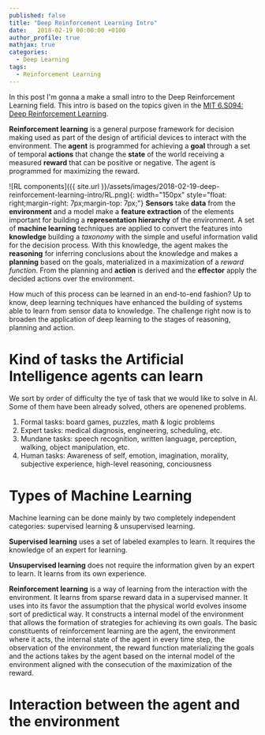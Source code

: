 ```yaml
---
published: false
title: "Deep Reinforcement Learning Intro"
date:   2018-02-19 00:00:00 +0100
author_profile: true
mathjax: true
categories:
  - Deep Learning
tags:
  - Reinforcement Learning
---
```


In this post I'm gonna a make a small intro to the Deep Reinforcement Learning field. This intro is based on the topics given in the [MIT 6.S094: Deep Reinforcement Learning](https://www.youtube.com/watch?v=MQ6pP65o7OM).

**Reinforcement learning** is a general purpose framework for decision making used as part of the design of artificial devices to interact with the environment. The **agent** is programmed for achieving a **goal** through a set of temporal **actions** that change the **state** of the world receiving a measured **reward** that can be positive or negative. The agent is programmed for maximizing the reward.

![RL components]({{ site.url }}/assets/images/2018-02-19-deep-reinforcement-learning-intro/RL.png){: width="150px" style="float: right;margin-right: 7px;margin-top: 7px;"} **Sensors** take **data** from the **environment** and a model make a **feature extraction** of the elements important for building a **representation hierarchy** of the environment. A set of **machine learning** techniques are applied to convert the features into **knowledge** building a *taxonomy* with the simple and useful information valid for the decision process. With this knowledge, the agent makes the **reasoning** for inferring conclusions about the knowledge and makes a **planning** based on the goals, materialized in a maximization of a *reward function*. From the planning and **action** is derived and the **effector** apply the decided actions over the environment.

How much of this process can be learned in an end-to-end fashion? Up to know, deep learning techniques have enhanced the building of systems able to learn from sensor data to knowledge. The challenge right now is to broaden the application of deep learning to the stages of reasoning, planning and action.

# Kind of tasks the Artificial Intelligence agents can learn

We sort by order of difficulty the tye of task that we would like to solve in AI. Some of them have been already solved, others are openened problems.

1. Formal tasks: board games, puzzles, math & logic problems
2. Expert tasks: medical diagnosis, engineering, scheduling, etc.
3. Mundane tasks: speech recognition, written language, perception, walking, object manipulation, etc.
4. Human tasks: Awareness of self, emotion, imagination, morality, subjective experience, high-level reasoning, conciousness

# Types of Machine Learning

Machine learning can be done mainly by two completely independent categories: supervised learning & unsupervised learning. 

**Supervised learning** uses a set of labeled examples to learn. It requires the knowledge of an expert for learning.

**Unsupervised learning** does not require the information given by an expert to learn. It learns from its own experience.

**Reinforcement learning** is a way of learning from the interaction with the environment. It learns from sparse reward data in a supervised manner. It uses into its favor the assumption that the physical world evolves insome sort of predictical way. It constructs a internal model of the environment that allows the formation of strategies for achieving its own goals. The basic constituents of reinforcement learning are the agent, the environment where it acts, the internal state of the agent in every time step, the observation of the environment, the reward function materializing the goals and the actions takes by the agent based on the internal model of the environment aligned with the consecution of the maximization of the reward.

# Interaction between the agent and the environment


